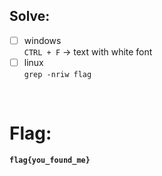 ## Solve:
- [ ] windows<br>
`CTRL + F` -> text with white font
- [ ] linux<br>
`grep -nriw flag` 

<br>

# Flag:
**`flag{you_found_me}`**

